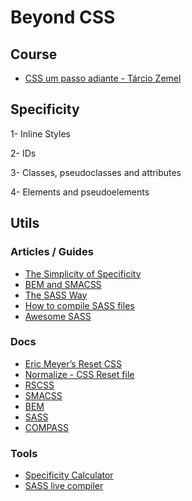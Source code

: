 # Beyond CSS

## Course

- [CSS um passo adiante - Tárcio Zemel](https://www.udemy.com/css-um-passo-adiante)

## Specificity

1- Inline Styles

2- IDs

3- Classes, pseudoclasses and attributes

4- Elements and pseudoelements

## Utils 

### Articles / Guides 
- [The Simplicity of Specificity](https://codepen.io/davidkpiano/post/the-simplicity-of-specificity)
- [BEM and SMACSS](https://www.sitepoint.com/bem-smacss-advice-from-developers/)
- [The SASS Way](http://thesassway.com/)
- [How to compile SASS files](http://sassbreak.com/watch-your-sass/)
- [Awesome SASS](https://github.com/HugoGiraudel/awesome-sass)

### Docs 

- [Eric Meyer’s Reset CSS](https://cssreset.com/scripts/eric-meyer-reset-css/)
- [Normalize - CSS Reset file](https://github.com/necolas/normalize.css/blob/master/normalize.css)
- [RSCSS](http://rscss.io)
- [SMACSS](https://smacss.com/)
- [BEM](http://getbem.com/introduction/)
- [SASS](http://sass-lang.com/)
- [COMPASS](http://compass-style.org)

### Tools

- [Specificity Calculator](https://specificity.keegan.st/)
- [SASS live compiler](https://www.sassmeister.com/)
